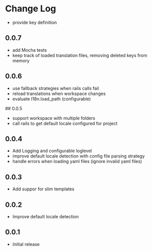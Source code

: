 # Change Log

- provide key definition

## 0.0.7
- add Mocha tests
- keep track of loaded translation files, removing deleted keys from memory

## 0.0.6
- use fallback strategies when rails calls fail
- reload translations when workspace changes
- evaluate I18n.load_path (configurable)

## 0.0.5
- support workspace with multiple folders
- call rails to get default locale configured for project

## 0.0.4
- Add Logging and configurable loglevel
- improve default locale detection with config file parsing strategy
- handle errors when loading yaml files (ignore invalid yaml files)

## 0.0.3
- Add suppor for slim templates

## 0.0.2
- Improve default locale detection

## 0.0.1
- Initial release